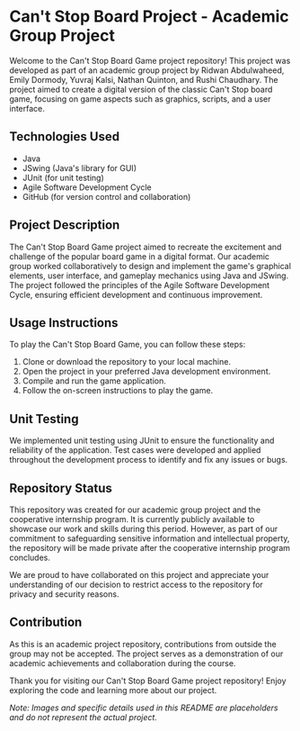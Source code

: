
# Can't Stop Board Project - Academic Group Project


Welcome to the Can't Stop Board Game project repository! This project was developed as part of an academic group project by Ridwan Abdulwaheed, Emily Dormody, Yuvraj Kalsi, Nathan Quinton, and Rushi Chaudhary. The project aimed to create a digital version of the classic Can't Stop board game, focusing on game aspects such as graphics, scripts, and a user interface.

## Technologies Used
- Java
- JSwing (Java's library for GUI)
- JUnit (for unit testing)
- Agile Software Development Cycle
- GitHub (for version control and collaboration)

## Project Description
The Can't Stop Board Game project aimed to recreate the excitement and challenge of the popular board game in a digital format. Our academic group worked collaboratively to design and implement the game's graphical elements, user interface, and gameplay mechanics using Java and JSwing. The project followed the principles of the Agile Software Development Cycle, ensuring efficient development and continuous improvement.

## Usage Instructions
To play the Can't Stop Board Game, you can follow these steps:
1. Clone or download the repository to your local machine.
2. Open the project in your preferred Java development environment.
3. Compile and run the game application.
4. Follow the on-screen instructions to play the game.

## Unit Testing
We implemented unit testing using JUnit to ensure the functionality and reliability of the application. Test cases were developed and applied throughout the development process to identify and fix any issues or bugs.

## Repository Status
This repository was created for our academic group project and the cooperative internship program. It is currently publicly available to showcase our work and skills during this period. However, as part of our commitment to safeguarding sensitive information and intellectual property, the repository will be made private after the cooperative internship program concludes. 

We are proud to have collaborated on this project and appreciate your understanding of our decision to restrict access to the repository for privacy and security reasons.

## Contribution
As this is an academic project repository, contributions from outside the group may not be accepted. The project serves as a demonstration of our academic achievements and collaboration during the course.

Thank you for visiting our Can't Stop Board Game project repository! Enjoy exploring the code and learning more about our project.

*Note: Images and specific details used in this README are placeholders and do not represent the actual project.*
